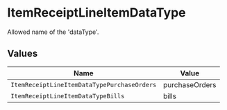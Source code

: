 # ItemReceiptLineItemDataType

Allowed name of the 'dataType'.


## Values

| Name                                        | Value                                       |
| ------------------------------------------- | ------------------------------------------- |
| `ItemReceiptLineItemDataTypePurchaseOrders` | purchaseOrders                              |
| `ItemReceiptLineItemDataTypeBills`          | bills                                       |